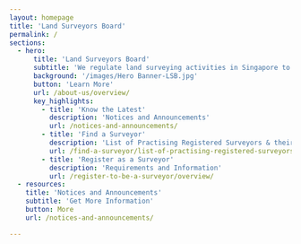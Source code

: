 ```yaml
---
layout: homepage
title: 'Land Surveyors Board'
permalink: /
sections:
  - hero:
      title: 'Land Surveyors Board'
      subtitle: 'We regulate land surveying activities in Singapore to meet the nation’s needs'
      background: '/images/Hero Banner-LSB.jpg'
      button: 'Learn More'
      url: /about-us/overview/
      key_highlights:
        - title: 'Know the Latest'
          description: 'Notices and Announcements'
          url: /notices-and-announcements/
        - title: 'Find a Surveyor'
          description: 'List of Practising Registered Surveyors & their Companies'
          url: /find-a-surveyor/list-of-practising-registered-surveyors/
        - title: 'Register as a Surveyor'
          description: 'Requirements and Information'
          url: /register-to-be-a-surveyor/overview/
  - resources:
    title: 'Notices and Announcements'
    subtitle: 'Get More Information'
    button: More
    url: /notices-and-announcements/

---
```

